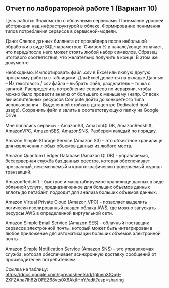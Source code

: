## Отчет по лабораторной работе 1 (Вариант 10)

Цель работы: Знакомство с облачными сервисами. Понимание уровней абстракции над инфраструктурой в облаке. Формирование понимания типов потребления сервисов в сервисной-модели. 

Дано: 
Слепок данных биллинга от провайдера после небольшой обработки в виде SQL-параметров. Символ % в начале/конце означает, что перед/после него может стоять любой набор символов.
Образец итогового соответствия, что желательно получить в конце. В этом же документе 

Необходимо: 
Импортировать файл .csv в Excel или любую другую программу работы с таблицами. Для Excel делается на вкладке Данные – Из текстового / csv файла – выбрать файл, разделитель – точка с запятой.
Распределить потребление сервисов по иерархии, чтобы можно было провести анализ от большего к меньшему (напр. От всех вычислительных ресурсов Compute дойти до конкретного типа использования - Выделенной стойка в датацентре Dedicated host usage).
Сохранить файл и залить в соответствующую папку на Google Drive.

Мне попались сервисы - AmazonS3, AmazonQLDB, AmazonRedshift, AmazonVPC, AmazonSES, AmazonSNS. Разберем каждый по порядку.

Amazon Simple Storage Service (Amazon S3) – это объектное хранилище для извлечения любых объемов данных из любого места. 

Amazon Quantum Ledger Database (Amazon QLDB) - управляемая, бессерверная служба баз данных реестра, которая обеспечивает прозрачный, 
неизменяемый и криптографически проверяемый журнал транзакций.

AmazonRedshift - быстрое и масштабируемое хранилище данных в виде облачной услуги, предназначенное для больших объемов данных вплоть до петабайт,
подходит для анализа больших объемов данных.

Amazon Virtual Private Cloud (Amazon VPC) - позволяет выделить логически изолированный раздел облака AWS, 
где можно запускать ресурсы AWS в определенной виртуальной сети.

Amazon Simple Email Service (Amazon SES) - облачный поставщик сервисов электронной почты, который может быть интегрирован 
в любое приложение для автоматизации больших объемов электронной почты.

Amazon Simple Notification Service (Amazon SNS) - это управляемая служба, которая обеспечивает асинхронную доставку 
сообщений от производителей потребителяем.

Cсылка на таблицу:
https://docs.google.com/spreadsheets/d/1gInen3fQq6-2XFZAha7lh82rOFEZ68vts0X6AktIHnY/edit?usp=sharing


